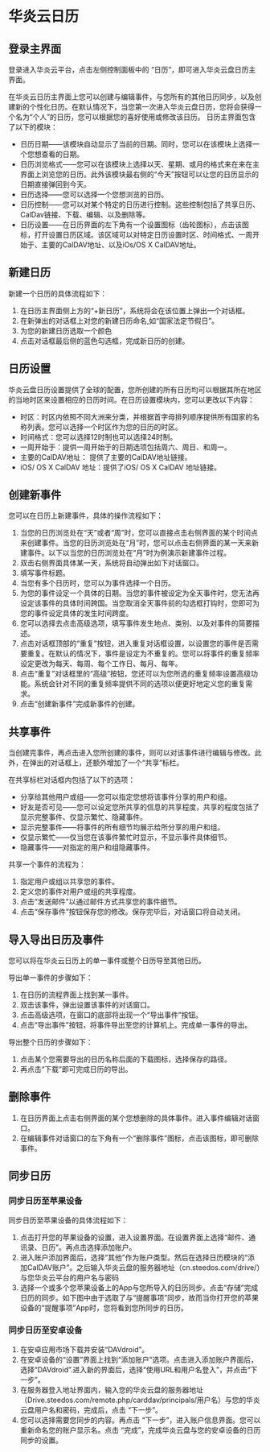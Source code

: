 # 华炎云日历


## 登录主界面
登录进入华炎云平台，点击左侧控制面板中的 “日历”，即可进入华炎云盘日历主界面。

在华炎云日历主界面上您可以创建与编辑事件，与您所有的其他日历同步，以及创建新的个性化日历。在默认情况下，当您第一次进入华炎云盘日历，您将会获得一个名为“个人”的日历，您可以根据您的喜好使用或修改该日历。
日历主界面包含了以下的模块：
- 日历日期——该模块自动显示了当前的日期。同时，您可以在该模块上选择一个您想查看的日期。
- 日历浏览格式——您可以在该模块上选择以天、星期、或月的格式来在来在主界面上浏览您的日历。此外该模块最右侧的“今天”按钮可以让您的日历显示的日期直接弹回到今天。
- 日历选择——您可以选择一个您想浏览的日历。
- 日历控制——您可以对某个特定的日历进行控制。这些控制包括了共享日历、CalDav链接、下载、编辑、以及删除等。
- 日历设置——在日历界面的左下角有一个设置图标（齿轮图标），点击该图标，打开设置日历区域。该区域可以对特定日历设置时区、时间格式、一周开始于、主要的CalDAV地址、以及iOs/OS X CalDAV地址。

## 新建日历
新建一个日历的具体流程如下：
1. 在日历主界面侧上方的“+新日历”，系统将会在该位置上弹出一个对话框。
1. 在新弹出的对话框上对您的新建日历命名,如“国家法定节假日”。
1. 为您的新建日历选取一个颜色
1. 点击对话框最后侧的蓝色勾选框，完成新日历的创建。

## 日历设置
华炎云盘日历设置提供了全球的配置，您所创建的所有日历均可以根据其所在地区的当地时区来设置相应的日历时间。在日历设置模块内，您可以更改以下内容：
- 时区：时区内依照不同大洲来分类，并根据首字母排列顺序提供所有国家的名称列表。您可以选择一个时区作为您的日历的时区。
- 时间格式：您可以选择12时制也可以选择24时制。
- 一周开始于：提供一周开始于的日期选项包括周六、周日、和周一。
- 主要的CalDAV地址： 提供了主要的CalDAV地址链接。
- iOS/ OS X CalDAV 地址：提供了iOS/ OS X CalDAV 地址链接。

## 创建新事件
您可以在日历上新建事件，具体的操作流程如下：
1. 当您的日历浏览处在“天”或者“周”时，您可以直接点击右侧界面的某个时间点来创建事件。当您的日历浏览处在“月”时，您可以点击右侧界面的某一天来新建事件。以下以当您的日历浏览处在“月”时为例演示新建事件过程。
1. 双击右侧界面具体某一天，系统将自动弹出如下对话窗口。
1. 填写事件标题。
1. 当您有多个日历时，您可以为事件选择一个日历。
1. 为您的事件设定一个具体的日期。当您的事件被设定为全天事件时，您无法再设定该事件的具体时间跨国。当您取消全天事件前的勾选框打钩时，您即可为您的事件设定具体的发生时间跨度。
1. 您可以选择去点击高级选项，填写事件发生地点、类别、以及对事件的简要描述。
1. 点击对话框顶部的“重复”按钮，进入重复对话框设置，以设置您的事件是否需要重复。在默认的情况下，事件是设定为不重复的。您可以将事件的重复频率设定更改为每天、每周、每个工作日、每月、每年。
1. 点击“重复”对话框里的“高级”按钮，您还可以为您所选的重复频率设置高级功能。系统会针对不同的重复频率提供不同的选项以便更好地定义您的重复需求。
1. 点击“创建新事件”完成新事件的创建。

## 共享事件
当创建完事件，再点击进入您所创建的事件，则可以对该事件进行编辑与修改。此外，在弹出的对话框上，还额外增加了一个“共享”标栏。

在共享标栏对话框内包括了以下的选项：
- 分享给其他用户或组——您可以指定您想将该事件分享的用户和组。
- 好友是否可见——您可以设定您所共享的信息的共享程度，共享的程度包括了显示完整事件、仅显示繁忙、隐藏事件。
- 显示完整事件——将事件的所有细节均展示给所分享的用户和组。
- 仅显示繁忙——仅当您在该事件繁忙时显示，不显示事件具体细节。
- 隐藏事件——对指定的用户和组隐藏事件。

共享一个事件的流程为：
1. 指定用户或组以共享您的事件。
1. 定义您的事件对用户或组的共享程度。
1. 点击“发送邮件”以通过邮件方式共享您的事件细节。
1. 点击“保存事件”按钮保存您的修改。保存完毕后，对话窗口将自动关闭。

## 导入导出日历及事件
您可以将在华炎云日历上的单一事件或整个日历导至其他日历。

导出单一事件的步骤如下：
1. 在日历的流程界面上找到某一事件。
1. 双击该事件，弹出设置该事件的对话窗口。
1. 点击高级选项，在窗口的底部将出现一个“导出事件”按钮。
1. 点击“导出事件”按钮，将事件导出至您的计算机上。完成单一事件的导出。

导出整个日历的步骤如下：
1. 点击某个您需要导出的日历名称后面的下载图标，选择保存的路径。
1. 再点击“下载”即可完成日历的导出。

## 删除事件
1. 在日历界面上点击右侧界面的某个您想删除的具体事件。进入事件编辑对话窗口。
1. 在编辑事件对话窗口的左下角有一个“删除事件”图标，点击该图标，即可删除事件。

## 同步日历
### 同步日历至苹果设备
同步日历至苹果设备的具体流程如下：
1. 点击打开您的苹果设备的设置，进入设置界面。在设置界面上选择“邮件、通讯录、日历”。再点击选择添加账户。
1. 进入账户添加界面后，选择“其他”作为账户类型。然后在选择日历模块的“添加CalDAV账户”。之后输入华炎云盘的服务器地址（cn.steedos.com/drive/）与您华炎云平台的用户名与密码   
1. 选择一个或多个您苹果设备上的App与您所导入的日历同步。点击“存储”完成日历的同步。如下图中由于选取了与“提醒事项”同步，故而当你打开您的苹果设备的“提醒事项”App时，您将看到您所同步的日历。     

### 同步日历至安卓设备
1. 在安卓应用市场下载并安装“DAVdroid”。
1. 在安卓设备的“设置”界面上找到“添加账户”选项。点击进入添加账户界面后，选择“DAVdroid”.进入新的界面后，选择“使用URL和用户名登入”，并点击“下一步”。
1. 在服务器登入地址界面内，输入您的华炎云盘的服务器地址（Drive.steedos.com/remote.php/carddav/principals/用户名）与您的华炎云盘用户名和密码，完成后，点击 “下一步”。
1. 您可以选择需要您同步的内容。再点击 “下一步”，进入账户信息界面。您可以重新命名您的账户显示名。点击 “完成”，完成华炎云盘与您的安卓设备的日历同步的设置。

